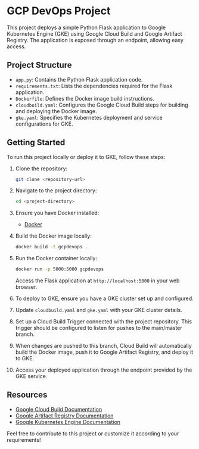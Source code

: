 # GCP DevOps Project

This project deploys a simple Python Flask application to Google Kubernetes Engine (GKE) using Google Cloud Build and Google Artifact Registry. The application is exposed through an endpoint, allowing easy access.

## Project Structure

- `app.py`: Contains the Python Flask application code.
- `requirements.txt`: Lists the dependencies required for the Flask application.
- `Dockerfile`: Defines the Docker image build instructions.
- `cloudbuild.yaml`: Configures the Google Cloud Build steps for building and deploying the Docker image.
- `gke.yaml`: Specifies the Kubernetes deployment and service configurations for GKE.

## Getting Started

To run this project locally or deploy it to GKE, follow these steps:

1. Clone the repository:

   ```bash
   git clone <repository-url>
   ```

2. Navigate to the project directory:

   ```bash
   cd <project-directory>
   ```

3. Ensure you have Docker installed:

   - [Docker](https://docs.docker.com/get-docker/)

4. Build the Docker image locally:

   ```bash
   docker build -t gcpdevops .
   ```

5. Run the Docker container locally:

   ```bash
   docker run -p 5000:5000 gcpdevops
   ```

   Access the Flask application at `http://localhost:5000` in your web browser.

6. To deploy to GKE, ensure you have a GKE cluster set up and configured. 

7. Update `cloudbuild.yaml` and `gke.yaml` with your GKE cluster details.

8. Set up a Cloud Build Trigger connected with the project repository. This trigger should be configured to listen for pushes to the main/master branch.

9. When changes are pushed to this branch, Cloud Build will automatically build the Docker image, push it to Google Artifact Registry, and deploy it to GKE.

10. Access your deployed application through the endpoint provided by the GKE service.

## Resources

- [Google Cloud Build Documentation](https://cloud.google.com/build/docs)
- [Google Artifact Registry Documentation](https://cloud.google.com/artifact-registry/docs)
- [Google Kubernetes Engine Documentation](https://cloud.google.com/kubernetes-engine/docs)

Feel free to contribute to this project or customize it according to your requirements!
